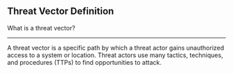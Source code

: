 ## Threat Vector Definition

What is a threat vector?

---

A threat vector is a specific path by which a threat actor gains unauthorized access to a system or location. Threat actors use many tactics, techniques, and procedures (TTPs) to find opportunities to attack.

